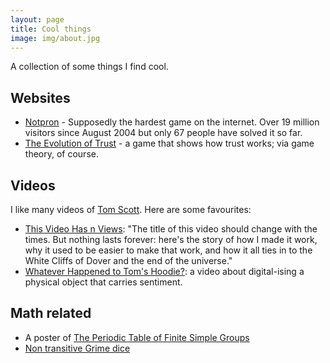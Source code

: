 ```yaml
---
layout: page
title: Cool things
image: img/about.jpg
---
```


A collection of some things I find cool.

## Websites
* [Notpron](http://notpron.org/notpron/) - Supposedly the hardest game on the internet. Over 19 million visitors since August 2004 but only 67 people have solved it so far.
* [The Evolution of Trust](https://ncase.me/trust/) - a game that shows how trust works; via game theory, of course.

## Videos
I like many videos of [Tom Scott](https://tomscott.com). Here are some favourites:
* [This Video Has n Views](https://www.youtube.com/watch?v=BxV14h0kFs0): "The title of this video should change with the times. But nothing lasts forever: here's the story of how I made it work, why it used to be easier to make that work, and how it all ties in to the White Cliffs of Dover and the end of the universe."
* [Whatever Happened to Tom's Hoodie?](https://www.youtube.com/watch?v=zYd_8-Ps_kw): a video about digital-ising a physical object that carries sentiment.

## Math related
* A poster of [The Periodic Table of Finite Simple Groups](https://i.redd.it/gn5cimd92mh11.jpg)
* [Non transitive Grime dice](https://mathsgear.co.uk/collections/dice/products/non-transitive-grime-dice)